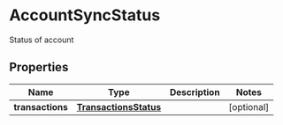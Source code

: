

# AccountSyncStatus

Status of account

## Properties

| Name | Type | Description | Notes |
|------------ | ------------- | ------------- | -------------|
|**transactions** | [**TransactionsStatus**](TransactionsStatus.md) |  |  [optional] |



